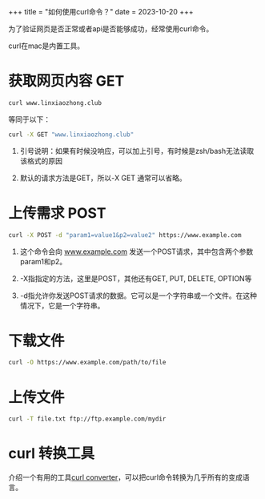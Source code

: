 +++
title = "如何使用curl命令？"
date = 2023-10-20
+++

为了验证网页是否正常或者api是否能够成功，经常使用curl命令。

curl在mac是内置工具。

# 获取网页内容 GET

```bash
curl www.linxiaozhong.club
```

等同于以下：

```bash
curl -X GET "www.linxiaozhong.club"
```

1. 引号说明：如果有时候没响应，可以加上引号，有时候是zsh/bash无法读取该格式的原因

2. 默认的请求方法是GET，所以-X GET 通常可以省略。

# 上传需求 POST

```bash
curl -X POST -d "param1=value1&p2=value2" https://www.example.com
```

1. 这个命令会向 www.example.com 发送一个POST请求，其中包含两个参数param1和p2。

2. -X指指定的方法，这里是POST，其他还有GET, PUT, DELETE, OPTION等

3. -d指允许你发送POST请求的数据。它可以是一个字符串或一个文件。在这种情况下，它是一个字符串。

# 下载文件

```bash
curl -O https://www.example.com/path/to/file
```

# 上传文件
```bash
curl -T file.txt ftp://ftp.example.com/mydir
```

# curl 转换工具
介绍一个有用的工具[curl converter](https://curlconverter.com/javascript/)，可以把curl命令转换为几乎所有的变成语言。
